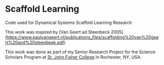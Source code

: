 # Scaffold Learning
Code used for Dynamical Systems Scaffold Learning Research

This work was inspired by [Van Geert ad Steenbeck 2005] (https://www.paulvangeert.nl/publications_files/scaffolding%20van%20geert%20and%20steenbeek.pdf)

This work was done as part of my Senior Research Project for the Science Scholars Program
at [St. John Fisher College](https://www.sjfc.edu/)
in Rochester, NY, USA.  